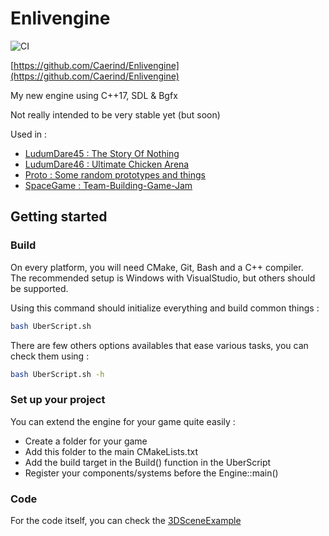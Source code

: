 # Enlivengine

![CI](https://github.com/Caerind/Enlivengine/workflows/CI/badge.svg?branch=master)

[https://github.com/Caerind/Enlivengine](https://github.com/Caerind/Enlivengine)

My new engine using C++17, SDL & Bgfx

Not really intended to be very stable yet (but soon)  

Used in :
  -  [LudumDare45 : The Story Of Nothing](https://github.com/Caerind/LudumDare45)
  -  [LudumDare46 : Ultimate Chicken Arena](https://github.com/Caerind/LudumDare46)
  -  [Proto : Some random prototypes and things](https://github.com/Caerind/Proto)
  -  [SpaceGame : Team-Building-Game-Jam](https://github.com/Caerind/SpaceGame)

## Getting started

### Build

On every platform, you will need CMake, Git, Bash and a C++ compiler.  
The recommended setup is Windows with VisualStudio, but others should be supported.  

Using this command should initialize everything and build common things :
```bash
bash UberScript.sh
```

There are few others options availables that ease various tasks, you can check them using :
```bash
bash UberScript.sh -h
```

### Set up your project

You can extend the engine for your game quite easily :
  
- Create a folder for your game
- Add this folder to the main CMakeLists.txt
- Add the build target in the Build() function in the UberScript
- Register your components/systems before the Engine::main()


### Code

For the code itself, you can check the [3DSceneExample](https://github.com/Caerind/Enlivengine/blob/master/Enlivengine/EnlivengineExamples/3DSceneExample.cpp)
